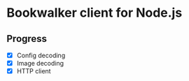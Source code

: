 # Bookwalker client for Node.js

## Progress
* [x] Config decoding
* [x] Image decoding
* [x] HTTP client
